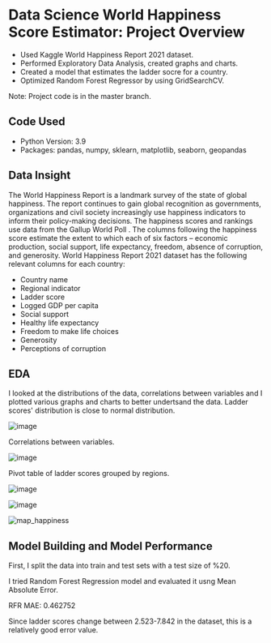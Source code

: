 # Data Science World Happiness Score Estimator: Project Overview
* Used Kaggle World Happiness Report 2021 dataset. 
* Performed Exploratory Data Analysis, created graphs and charts.
* Created a model that estimates the ladder socre for a country.
* Optimized Random Forest Regressor by using GridSearchCV. 

Note: Project code is in the master branch.

## Code Used
* Python Version: 3.9
* Packages: pandas, numpy, sklearn, matplotlib, seaborn, geopandas

## Data Insight 
The World Happiness Report is a landmark survey of the state of global happiness. The report continues to gain global recognition as governments, organizations and civil society increasingly use happiness indicators to inform their policy-making decisions. The happiness scores and rankings use data from the Gallup World Poll . The columns following the happiness score estimate the extent to which each of six factors – economic production, social support, life expectancy, freedom, absence of corruption, and generosity. 
World Happiness Report 2021 dataset has the following relevant columns for each country:
* Country name
* Regional indicator
* Ladder score
* Logged GDP per capita
* Social support
* Healthy life expectancy
* Freedom to make life choices
* Generosity
* Perceptions of corruption

## EDA
I looked at the distributions of the data, correlations between variables and I plotted various graphs and charts to better undertsand the data.
Ladder scores' distribution is close to normal distribution. 

![image](https://user-images.githubusercontent.com/132287565/236618942-0b5b723c-7f2e-4bfd-9d36-f1b568b0b365.png)

Correlations between variables.

![image](https://user-images.githubusercontent.com/132287565/236619052-b7ffe1b2-418c-44b5-9e51-3fc84d23b8d8.png)

Pivot table of ladder scores grouped by regions. 

![image](https://user-images.githubusercontent.com/132287565/236619089-72c71ca0-239d-4901-81eb-d1d4172ed620.png)

![image](https://user-images.githubusercontent.com/132287565/236619123-979b2a12-e88a-476d-b544-2b431790e917.png)

![map_happiness](https://user-images.githubusercontent.com/132287565/236619144-e7a7a8a9-6768-434e-8c64-559e56c1fba6.png)

## Model Building and Model Performance
First, I split the data into train and test sets with a test size of %20.

I tried Random Forest Regression model and  evaluated it usng Mean Absolute Error. 

RFR MAE: 0.462752

Since ladder scores change between 2.523-7.842 in the dataset, this is a relatively good error value. 

